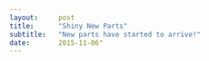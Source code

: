 ```yaml
---
layout:     post
title:      "Shiny New Parts"
subtitle:   "New parts have started to arrive!"
date:       2015-11-06"
---
```


<p></p>


